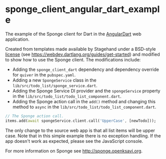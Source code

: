 # sponge_client_angular_dart_example
The example of the Sponge client for Dart in the [AngularDart](https://webdev.dartlang.org/angular) web application.

Created from templates made available by Stagehand under a BSD-style
[license](https://github.com/dart-lang/stagehand/blob/master/LICENSE) (see https://webdev.dartlang.org/guides/get-started) and modified to show how to use the Sponge client. The modifications include:

* Adding the `sponge_client_dart` dependency and dependency override for `quiver` in the `pubspec.yaml`.
* Adding a new `SpongeService` class in the `lib/src/todo_list/sponge_service.dart`.
* Adding the Sponge Service DI provider and the `spongeService` property in the `lib/src/todo_list/todo_list_component.dart`.
* Adding the Sponge action call in the `add()` method and changing this method to `async` in the `lib/src/todo_list/todo_list_component.dart`.

```dart
// The Sponge action call.
items.add(await spongeService.client.call('UpperCase', [newTodo]));
 ```

 The only change to the source web app is that all list items will be upper case. Note that in this simple example there is no exception handling. If the app doesn't work as expected, please see the JavaScript console.

 For more information on Sponge see http://sponge.openksavi.org.